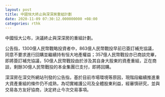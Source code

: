 ```yaml
---
layout: post
title: 中國恒大終止與深深房重組計劃
date: 2020-11-09 07:30:12.000000000 +08:00
categories: rthk
---
```


中國恒大公布，決議終止與深深房的重組計劃。

公告指，1300億人民幣戰略投資者中，863億人民幣戰投早前已簽訂補充協議，同意不要求進行回購並繼續持有恒大地產權益；357億人民幣戰投亦已商談完畢，即將簽訂補充協議，50億人民幣戰投由於涉及其自身大股東的資產重組，正在商談，剩餘30億人民幣戰投的本金集團已支付，即將回購。

深深房在深交所網站刊發的公告指，基於目前市場環境等原因，現階段繼續推進重大資產重組的條件仍不成熟，為切實維護公司及全體股東利益，經審慎研究，並與交易各方友好協商，決定終止今次交易事項。

